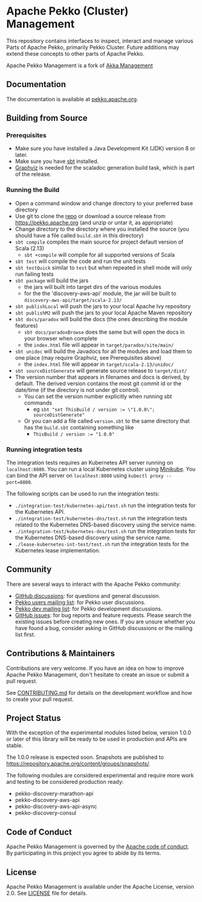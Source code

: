 # Apache Pekko (Cluster) Management

This repository contains interfaces to inspect, interact and manage various Parts of Apache Pekko, primarily Pekko Cluster.
Future additions may extend these concepts to other parts of Apache Pekko.

Apache Pekko Management is a fork of [Akka Management](https://github.com/akka/akka-management)

## Documentation

The documentation is available at
[pekko.apache.org](https://pekko.apache.org/docs/pekko-management/current/).

## Building from Source

### Prerequisites
- Make sure you have installed a Java Development Kit (JDK) version 8 or later.
- Make sure you have [sbt](https://www.scala-sbt.org/) installed.
- [Graphviz](https://graphviz.gitlab.io/download/) is needed for the scaladoc generation build task, which is part of the release.

### Running the Build
- Open a command window and change directory to your preferred base directory
- Use git to clone the [repo](https://github.com/apache/incubator-pekko-management) or download a source release from https://pekko.apache.org (and unzip or untar it, as appropriate)
- Change directory to the directory where you installed the source (you should have a file called `build.sbt` in this directory)
- `sbt compile` compiles the main source for project default version of Scala (2.13)
    - `sbt +compile` will compile for all supported versions of Scala
- `sbt test` will compile the code and run the unit tests
- `sbt testQuick` similar to `test` but when repeated in shell mode will only run failing tests
- `sbt package` will build the jars
    - the jars will built into target dirs of the various modules
    - for the the 'discovery-aws-api' module, the jar will be built to `discovery-aws-api/target/scala-2.13/`
- `sbt publishLocal` will push the jars to your local Apache Ivy repository
- `sbt publishM2` will push the jars to your local Apache Maven repository
- `sbt docs/paradox` will build the docs (the ones describing the module features)
    - `sbt docs/paradoxBrowse` does the same but will open the docs in your browser when complete
    - the `index.html` file will appear in `target/paradox/site/main/`
- `sbt unidoc` will build the Javadocs for all the modules and load them to one place (may require Graphviz, see Prerequisites above)
    - the `index.html` file will appear in `target/scala-2.13/unidoc/`
- `sbt sourceDistGenerate` will generate source release to `target/dist/`
- The version number that appears in filenames and docs is derived, by default. The derived version contains the most git commit id or the date/time (if the directory is not under git control).
    - You can set the version number explicitly when running sbt commands
        - eg `sbt "set ThisBuild / version := \"1.0.0\"; sourceDistGenerate"`
    - Or you can add a file called `version.sbt` to the same directory that has the `build.sbt` containing something like
        - `ThisBuild / version := "1.0.0"`

### Running integration tests

The integration tests requires an Kubernetes API server running on `localhost:8080`. You can run a local Kubernetes cluster using [Minikube](https://kubernetes.io/docs/tasks/tools/install-minikube/).
You can bind the API server on `localhost:8080` using `kubectl proxy --port=8080`.

The following scripts can be used to run the integration tests:

- `./integration-test/kubernetes-api/test.sh` run the integration tests for the Kubernetes API.
- `./integration-test/kubernetes-dns/test.sh` run the integration tests related to the Kubernetes DNS-based discovery using the service name.
- `./integration-test/kubernetes-dns/test.sh` run the integration tests for the Kubernetes DNS-based discovery using the service name.
- `./lease-kubernetes-int-test/test.sh` run the integration tests for the Kubernetes lease implementation.

## Community

There are several ways to interact with the Apache Pekko community:

- [GitHub discussions](https://github.com/apache/incubator-pekko-management/discussions): for questions and general discussion.
- [Pekko users mailing list](https://lists.apache.org/list.html?users@pekko.apache.org): for Pekko user discussions.
- [Pekko dev mailing list](https://lists.apache.org/list.html?dev@pekko.apache.org): for Pekko development discussions.
- [GitHub issues](https://github.com/apache/incubator-pekko-management/issues): for bug reports and feature requests. Please search the existing issues before creating new ones. If you are unsure whether you have found a bug, consider asking in GitHub discussions or the mailing list first.

## Contributions & Maintainers

Contributions are very welcome. If you have an idea on how to improve Apache Pekko Management, don't hesitate to create an issue or submit a pull request.

See [CONTRIBUTING.md](https://github.com/apache/incubator-pekko-management/blob/main/CONTRIBUTING.md) for details on the development workflow and how to create your pull request.

## Project Status

With the exception of the experimental modules listed below, version 1.0.0 or later of this library
will be ready to be used in production and APIs are stable.

The 1.0.0 release is expected soon. Snapshots are published to https://repository.apache.org/content/groups/snapshots/.

The following modules are considered experimental and require more work and testing to be considered production ready:

* pekko-discovery-marathon-api
* pekko-discovery-aws-api
* pekko-discovery-aws-api-async
* pekko-discovery-consul

## Code of Conduct

Apache Pekko Management is governed by the [Apache code of conduct](https://www.apache.org/foundation/policies/conduct.html). By participating in this project you agree to abide by its terms.

## License

Apache Pekko Management is available under the Apache License, version 2.0. See [LICENSE](https://github.com/apache/incubator-pekko-management/blob/main/LICENSE) file for details.
